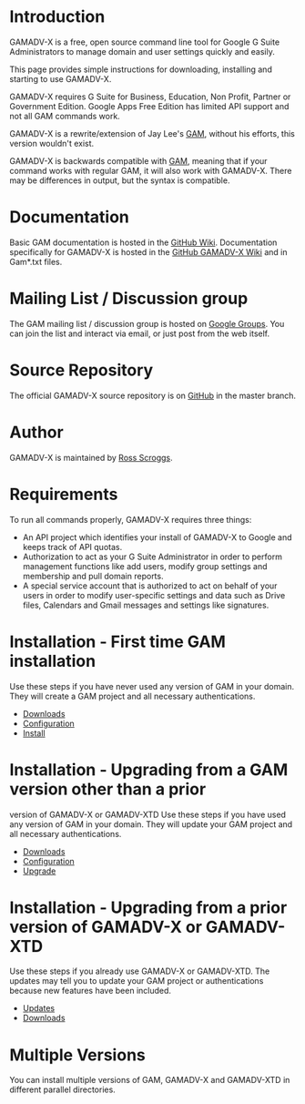 # Introduction
GAMADV-X is a free, open source command line tool for Google G Suite Administrators to manage domain and user settings quickly and easily.

This page provides simple instructions for downloading, installing and starting to use GAMADV-X.

GAMADV-X requires G Suite for Business, Education, Non Profit, Partner or Government Edition. Google Apps Free Edition has limited API support and not all GAM commands work.

GAMADV-X is a rewrite/extension of Jay Lee's [GAM], without his efforts, this version wouldn't exist.

GAMADV-X is backwards compatible with [GAM], meaning that if your command works with regular GAM, it will also work with GAMADV-X. There may be differences in output, but the syntax is compatible.

# Documentation
Basic GAM documentation is hosted in the [GitHub Wiki]. Documentation specifically for GAMADV-X is hosted in the [GitHub GAMADV-X Wiki] and in Gam*.txt files.

# Mailing List / Discussion group
The GAM mailing list / discussion group is hosted on [Google Groups].  You can join the list and interact via email, or just post from the web itself.

# Source Repository
The official GAMADV-X source repository is on [GitHub] in the master branch.

# Author
GAMADV-X is maintained by <a href="mailto:ross.scroggs@gmail.com">Ross Scroggs</a>.

# Requirements
To run all commands properly, GAMADV-X requires three things:
* An API project which identifies your install of GAMADV-X to Google and keeps track of API quotas.
* Authorization to act as your G Suite Administrator in order to perform management functions like add users, modify group settings and membership and pull domain reports.
* A special service account that is authorized to act on behalf of your users in order to modify user-specific settings and data such as Drive files, Calendars and Gmail messages and settings like signatures.

# Installation - First time GAM installation
Use these steps if you have never used any version of GAM in your domain. They will create a GAM project
and all necessary authentications.

* [Downloads]
* [Configuration]
* [Install]

# Installation - Upgrading from a GAM version other than a prior
version of GAMADV-X or GAMADV-XTD Use these steps if you have used any
version of GAM in your domain. They will update your GAM project and
all necessary authentications.

* [Downloads]
* [Configuration]
* [Upgrade]

# Installation - Upgrading from a prior version of GAMADV-X or GAMADV-XTD
Use these steps if you already use GAMADV-X or GAMADV-XTD. The updates may tell you to update your GAM project
or authentications because new features have been included.

* [Updates]
* [Downloads]

# Multiple Versions
You can install multiple versions of GAM, GAMADV-X and GAMADV-XTD in different parallel directories.

[GAM]: https://github.com/jay0lee/GAM
[GitHub Releases]: https://github.com/taers232c/GAMADV-X/releases
[GitHub]: https://github.com/taers232c/GAMADV-X/tree/master
[GitHub Wiki]: https://github.com/jay0lee/GAM/wiki/
[GitHub GAMADV-X Wiki]: https://github.com/taers232c/GAMADV-X/wiki/
[Google Groups]: http://groups.google.com/group/google-apps-manager
[Downloads]: https://github.com/taers232c/GAMADV-X/wiki#downloads
[Configuration]: https://github.com/taers232c/GAMADV-X/wiki/gam.cfg
[Install]: https://github.com/taers232c/GAMADV-X/wiki/How-to-Install-Advanced-GAM
[Upgrade]: https://github.com/taers232c/GAMADV-X/wiki/How-to-Upgrade-from-Standard-GAM
[Updates]: https://github.com/taers232c/GAMADV-X/wiki/GAM-Updates
